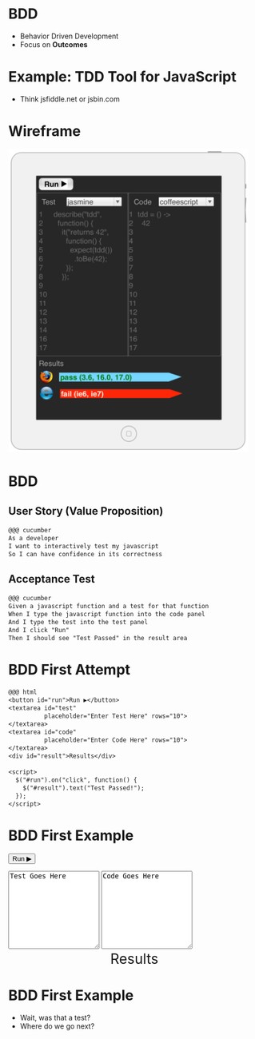 <!SLIDE subsection incremental>
# BDD
* Behavior Driven Development
* Focus on **Outcomes**

<!SLIDE subsection small>
# Example: TDD Tool for JavaScript
* Think jsfiddle.net or jsbin.com

<!SLIDE subsection smaller>
# Wireframe
<img src="../img/wireframe_sm.png" width="480px"/>

<!SLIDE subsection smaller>
# BDD

## User Story (Value Proposition)

    @@@ cucumber
    As a developer
    I want to interactively test my javascript
    So I can have confidence in its correctness

## Acceptance Test

    @@@ cucumber
    Given a javascript function and a test for that function
    When I type the javascript function into the code panel
    And I type the test into the test panel
    And I click "Run"
    Then I should see "Test Passed" in the result area

<!SLIDE subsection code smaller>
# BDD First Attempt

    @@@ html
    <button id="run">Run ▶</button>
    <textarea id="test" 
              placeholder="Enter Test Here" rows="10">
    </textarea>
    <textarea id="code" 
              placeholder="Enter Code Here" rows="10">
    </textarea>
    <div id="result">Results</div>

    <script>
      $("#run").on("click", function() {
        $("#result").text("Test Passed!");
      });
    </script>


<!SLIDE subsection accepts-input>
# BDD First Example
<button id="run">Run ▶</button>
<textarea id="test" placeholder="Enter Test Here" rows="10">Test Goes Here</textarea>
<textarea id="code" placeholder="Enter Code Here" rows="10">Code Goes Here</textarea>
<div id="result" style="text-align:center; font-size:2em;">Results</div>
<script>
  $("#run").on("click", function() {
    $("#result").text("Test Passed!");
  });
</script>

<!SLIDE subsection bullets incremental>
# BDD First Example

* Wait, was that a test?
* Where do we go next?

